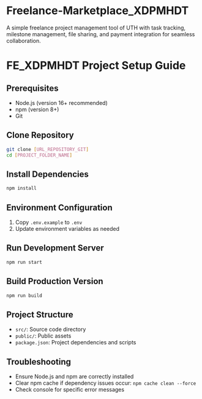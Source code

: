 
# Freelance-Marketplace_XDPMHDT
A simple freelance project management tool of UTH with task tracking, milestone management, file sharing, and payment integration for seamless collaboration.

# FE_XDPMHDT Project Setup Guide

## Prerequisites
- Node.js (version 16+ recommended)
- npm (version 8+)
- Git

## Clone Repository
```bash
git clone [URL_REPOSITORY_GIT]
cd [PROJECT_FOLDER_NAME]
```

## Install Dependencies
```bash
npm install
```

## Environment Configuration
1. Copy `.env.example` to `.env`
2. Update environment variables as needed

## Run Development Server
```bash
npm run start
```

## Build Production Version
```bash
npm run build
```

## Project Structure
- `src/`: Source code directory
- `public/`: Public assets
- `package.json`: Project dependencies and scripts

## Troubleshooting
- Ensure Node.js and npm are correctly installed
- Clear npm cache if dependency issues occur: `npm cache clean --force`
- Check console for specific error messages